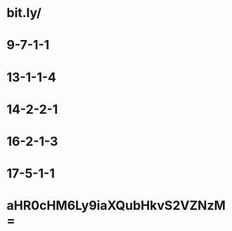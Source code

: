 # bit.ly/
# 9-7-1-1
# 13-1-1-4
# 14-2-2-1
# 16-2-1-3
# 17-5-1-1
#
#
# aHR0cHM6Ly9iaXQubHkvS2VZNzM=


